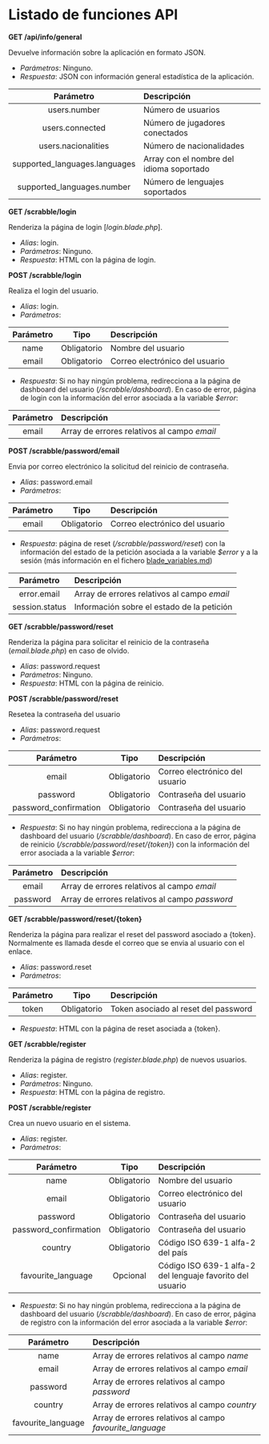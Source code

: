 # Listado de funciones API

**GET /api/info/general**

Devuelve información sobre la aplicación en formato JSON.

- *Parámetros*: Ninguno.
- *Respuesta*: JSON con información general estadística de la aplicación.

<center>

| Parámetro                     |  Descripción  |
| :----------:                  | :------------                   |
| users.number                  | Número de usuarios              |
| users.connected               | Número de jugadores conectados  |
| users.nacionalities           | Número de nacionalidades        |
| supported_languages.languages | Array con el nombre del idioma soportado  |
| supported_languages.number    | Número de lenguajes soportados  |

</center>

**GET /scrabble/login**

Renderiza la página de login [_login.blade.php_].

- *Alias*: login.
- *Parámetros*: Ninguno.
- *Respuesta*: HTML con la página de login.

**POST /scrabble/login**

Realiza el login del usuario.

- *Alias*: login.
- *Parámetros*: 

<center>

| Parámetro          |  Tipo       |  Descripción          |
| :----------:       | :-------:   | :------------         |
| name               | Obligatorio | Nombre del usuario    |  
| email              | Obligatorio | Correo electrónico del usuario      | 

</center>

- *Respuesta*: Si no hay ningún problema, redirecciona a la página de dashboard del usuario (_/scrabble/dashboard_). En caso de error, página de login con la información del error asociada a la variable _$error_:

<center>

| Parámetro          | Descripción       |
| :----------:       | :------------     |
| email              | Array de errores relativos al campo _email_ |  

</center>

**POST /scrabble/password/email**

Envia por correo electrónico la solicitud del reinicio de contraseña.

- *Alias*: password.email
- *Parámetros*:

<center>

| Parámetro             |  Tipo       |  Descripción       |
| :----------:          | :-------:   | :------------      |
| email                 | Obligatorio | Correo electrónico del usuario   |

</center>

- *Respuesta*: página de reset (_/scrabble/password/reset_) con la información del estado de la petición asociada a la variable _$error_ y a la sesión (más información en el fichero [blade_variables.md](./blade_variables.md))

| Parámetro          | Descripción       |
| :----------:       | :------------     |
| error.email        | Array de errores relativos al campo _email_ |  
| session.status     | Información sobre el estado de la petición |  

**GET /scrabble/password/reset**

Renderiza la página para solicitar el reinicio de la contraseña (_email.blade.php_) en caso de olvido.

- *Alias*: password.request
- *Parámetros*: Ninguno.
- *Respuesta*: HTML con la página de reinicio.

**POST /scrabble/password/reset**

Resetea la contraseña del usuario

- *Alias*: password.request
- *Parámetros*:

<center>

| Parámetro             |  Tipo       |  Descripción       |
| :----------:          | :-------:   | :------------      |
| email                 | Obligatorio | Correo electrónico del usuario    |
| password              | Obligatorio | Contraseña del usuario            |
| password_confirmation | Obligatorio | Contraseña del usuario            |

</center>

- *Respuesta*: Si no hay ningún problema, redirecciona a la página de dashboard del usuario (_/scrabble/dashboard_). En caso de error, página de reinicio (_/scrabble/password/reset/{token}_) con la información del error asociada a la variable _$error_:

<center>

| Parámetro          | Descripción       |
| :----------:       | :------------     |
| email              | Array de errores relativos al campo _email_ |  
| password           | Array de errores relativos al campo _password_ |  
 
</center>

**GET /scrabble/password/reset/{token}**

Renderiza la página para realizar el reset del password asociado a {token}. Normalmente es llamada desde el correo que se envia al usuario con el enlace.

- *Alias*: password.reset 
- *Parámetros*: 

<center>

| Parámetro      | Tipo        |  Descripción  |
| :----------:   | :-------:   | :------------                        |
| token          | Obligatorio | Token asociado al reset del password |  

</center>

- *Respuesta*: HTML con la página de reset asociada a {token}.

**GET /scrabble/register**

Renderiza la página de registro (_register.blade.php_) de nuevos usuarios.

- *Alias*: register.
- *Parámetros*: Ninguno.
- *Respuesta*: HTML con la página de registro.

**POST /scrabble/register**

Crea un nuevo usuario en el sistema.

- *Alias*: register.
- *Parámetros*:

<center>

| Parámetro             |  Tipo       |  Descripción       |
| :----------:          | :-------:   | :------------      |
| name                  | Obligatorio | Nombre del usuario    |  
| email                 | Obligatorio | Correo electrónico del usuario    |
| password              | Obligatorio | Contraseña del usuario            |
| password_confirmation | Obligatorio | Contraseña del usuario            |
| country               | Obligatorio | Código ISO 639-1 alfa-2 del país  |
| favourite_language    | Opcional    | Código ISO 639-1 alfa-2 del lenguaje favorito del usuario | 

</center>

- *Respuesta*: Si no hay ningún problema, redirecciona a la página de dashboard del usuario (_/scrabble/dashboard_). En caso de error, página de registro con la información del error asociada a la variable _$error_:

<center>

| Parámetro          | Descripción       |
| :----------:       | :------------     |
| name               | Array de errores relativos al campo _name_ |  
| email              | Array de errores relativos al campo _email_ |  
| password           | Array de errores relativos al campo _password_ |  
| country            | Array de errores relativos al campo _country_ |  
| favourite_language | Array de errores relativos al campo *favourite_language* | 

</center>

